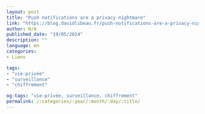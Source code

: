 ```yaml
---
layout: post
title: "Push notifications are a privacy nightmare"
link: "https://blog.davidlibeau.fr/push-notifications-are-a-privacy-nightmare"
author: N/A
published_date: "19/05/2024"
description: ""
language: en
categories:
- Liens

tags:
- "vie-privée"
- "surveillance"
- "chiffrement"

og-tags: "vie-privée, surveillance, chiffrement"
permalink: /:categories/:year/:month/:day/:title/
---
```

